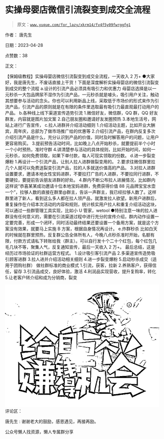 # 实操母婴店微信引流裂变到成交全流程

> 原文：[`www.yuque.com/for_lazy/xkrm14/fv4f5y09fwrggfg1`](https://www.yuque.com/for_lazy/xkrm14/fv4f5y09fwrggfg1)



作者： 唐先生



日期：2023-04-28



点赞数：38



正文：



【保姆级教程】实操母婴店微信引流裂变到成交全流程，一天收入 2 万+ ●大家好，我是唐先生，不废话直接上干货！下面是深度解析实操母婴店的微信引流裂变到成交的整个流程 a.设计的引流产品必须具有吸引力和优惠力 母婴店选择是以一元秒杀一大包品牌尿不湿作为引流产品，一元秒杀就是噱头，吸引用户关注，触动其想要参与活动的念头。你也可以利用新品上线，采取低于市场价的形式来作为引流产品，引流产品的原则就是在有限的条件里选取最有吸引力最直观最打动用户的产品。 b.各种线上线下渠道宣传造势引流 1.微信好友，微信群，QQ 群，QQ 好友群发，内容就是图片加文案 2.自己朋友圈和邀请好友发圈预热 3.本地生活号，网站上进行广告宣传， c.拉人进群并介绍活动细则 1.介绍活动主题，比如开业大酬宾，周年庆，总部为了做市场推广给的优惠等 2.介绍引流产品，在群内反复多次介绍引流产品是什么，充分认识到产品的价值，同时及时解答用户的问题，让用户更容易购买。 3.提前预告活动时间，比如晚上八点开始秒杀，就要提前半个小时一个小时预热，准时守群 4.讲清楚参与活动的具体规则，比如开始时间，如何一元秒杀，如何免费领取，如果下单付款，每人可现实领取的份数。 d.进一步裂变爆粉 1.再设计一个引流产品，让别人拉人进群做裂变用的。 2.要求往微信群里拉几个人就可以免费送裂变引流产品，拉的人多就送价值高的产品。 3.对拉人进群设置要求，邀请本地女性宝妈进群，不要拉打广告的人进群，不要拉同行进群，不要硬拉，要提前告诉朋友进群的好处。 4.群内不断公布拉人进展情况，比如群内这样说“恭喜某某成功邀请十位本地宝妈进群，免费获得价值 88 元品牌宝宝水壶一个”，拉够人数的直接在群里@群主，告诉一声群主，我已经拉够人数了。这样群里进了新人，看到这么多人都在拉人领产品，就激发拉人欲望。新用户进群后，重复操作在介绍本次活动的内容和规则，统计核实用户拉人和重复介绍活动这块，可以通过一些群管理工具实现，比如小 U 管家，wetool ●特别注意一味的拉人进群没有任何意义的，需要在引流渠道过程中进行充分的宣传介绍，群内动作设置一定要完善，形成一个闭环，同时活动最终结果还要设置一个备用方案，就是这个方案没有效果，就要马上实施 B 方案，根据自身情况再设计。 e.炸群秒杀 比如白天的时候就在群里预热，反复群公告全体所有人，今晚八点秒杀准时开始，名额有限，付款方式请私下转账给我（群主）。可以自行发十个二十个红包，每个红包几毛几块不等，聚集人气，反复通知宣传，最后一天收入 2 万+。 最后总结，这是经历过市场验证的社群运营方程式。 1.设计吸引客引流产品 2.多渠道宣传造势吸引顾客进群 3.拉人进并介绍活动相关细则 4.进一步裂变爆粉 5.启动秒杀成交（适用于团购社群） 做社群标准的商业模式 1.引流，获客，拉新 2.养熟客户，获得信任，留存 3.引流品成交，良好体验，激活 4.利润品实现营收，提升复购率，转化 5.让老客户转介绍和成为分销商，裂变



![](img/02c25db5fe6d4520e71c913e28757128.png)  <ne-p id="u84e400e8" data-lake-id="u84e400e8">评论区：



唐先生 : 谢谢老大的鼓励，感恩遇见，再接再励。



公众号懒人找资源，懒人专属群分享

</ne-p>